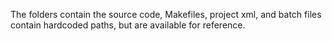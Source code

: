 The folders contain the source code, Makefiles, project xml, and batch files contain hardcoded paths, but are available for reference.